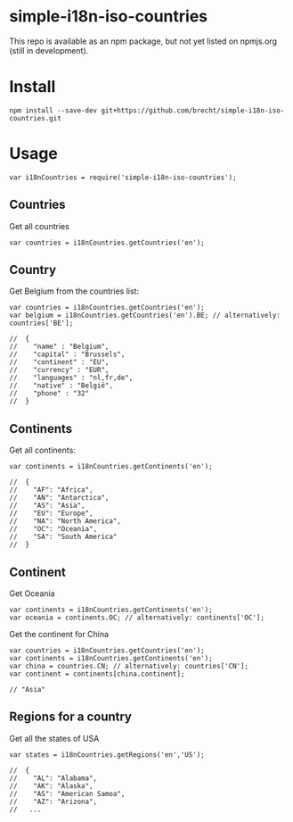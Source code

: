 simple-i18n-iso-countries
=========================
This repo is available as an npm package, but not yet listed on npmjs.org (still in development).

# Install
```
npm install --save-dev git+https://github.com/brecht/simple-i18n-iso-countries.git
```

# Usage
```
var i18nCountries = require('simple-i18n-iso-countries');
```

## Countries

Get all countries
```
var countries = i18nCountries.getCountries('en');
```

## Country

Get Belgium from the countries list:
```
var countries = i18nCountries.getCountries('en');
var belgium = i18nCountries.getCountries('en').BE; // alternatively: countries['BE'];

//  {
//    "name" : "Belgium",
//    "capital" : "Brussels",
//    "continent" : "EU",
//    "currency" : "EUR",
//    "languages" : "nl,fr,de",
//    "native" : "België",
//    "phone" : "32"
//  }
```

## Continents
Get all continents:
```
var continents = i18nCountries.getContinents('en');

//  {
//    "AF": "Africa",
//    "AN": "Antarctica",
//    "AS": "Asia",
//    "EU": "Europe",
//    "NA": "North America",
//    "OC": "Oceania",
//    "SA": "South America"
//  }
```

## Continent
Get Oceania
```
var continents = i18nCountries.getContinents('en');
var oceania = continents.OC; // alternatively: continents['OC'];
```

Get the continent for China
```
var countries = i18nCountries.getCountries('en');
var continents = i18nCountries.getContinents('en');
var china = countries.CN; // alternatively: countries['CN'];
var continent = continents[china.continent];

// "Asia"
```

## Regions for a country
Get all the states of USA
```
var states = i18nCountries.getRegions('en','US');

//  {
//    "AL": "Alabama",
//    "AK": "Alaska",
//    "AS": "American Samoa",
//    "AZ": "Arizona",
//   ...
```
